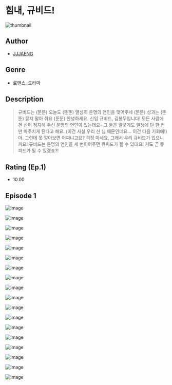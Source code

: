 # 힘내, 규비드!
![thumbnail](https://image-comic.pstatic.net/user_contents_data/challenge_comic/2023/05/23/343395/upload_7149802178526655794_480x623.jpeg)

## Author
- [JJJAENG](https://comic.naver.com/artistTitle?id=343395)

## Genre
- 로맨스, 드라마

## Description
> 규비드는 (뚠뚠) 오늘도 (뚠뚠) 열심히 운명의 연인을 맺어주네 (뚠뚠) 성과는 (뚠뚠) 묻지 말아 줘요 (뚠뚠) 안녕하세요. 신입 규비드, 김봉두입니다! 모든 사람에겐 신이 점지해 주신 운명의 연인이 있는데요- 그 둘은 얄궂게도 일생에 단 한 번만 마주치게 된다고 해요. (이건 사실 우리 신 님 때문인데요... 이건 다음 기회에!) 아. 그런데 못 알아보면 어쩌냐고요? 걱정 마세요, 그래서 우리 규비드가 있으니까요! 규비드는 운명의 연인을 세 번이어주면 큐피드가 될 수 있대요! 저도 곧 큐피드가 될 수 있겠죠?!


## Rating (Ep.1)
- 10.00

## Episode 1
![image](https://image-comic.pstatic.net/user_contents_data/challenge_comic/2023/05/23/343395/upload_3905245822106284641.jpeg)

![image](https://image-comic.pstatic.net/user_contents_data/challenge_comic/2023/05/23/343395/upload_3991650947703398755.jpeg)

![image](https://image-comic.pstatic.net/user_contents_data/challenge_comic/2023/05/23/343395/upload_3545850474969785699.jpeg)

![image](https://image-comic.pstatic.net/user_contents_data/challenge_comic/2023/05/23/343395/upload_3546694890537968952.jpeg)

![image](https://image-comic.pstatic.net/user_contents_data/challenge_comic/2023/05/23/343395/upload_7075828149274032433.jpeg)

![image](https://image-comic.pstatic.net/user_contents_data/challenge_comic/2023/05/23/343395/upload_7291997637198492464.jpeg)

![image](https://image-comic.pstatic.net/user_contents_data/challenge_comic/2023/05/23/343395/upload_7089340244430960737.jpeg)

![image](https://image-comic.pstatic.net/user_contents_data/challenge_comic/2023/05/23/343395/upload_3760846745264795698.jpeg)

![image](https://image-comic.pstatic.net/user_contents_data/challenge_comic/2023/05/23/343395/upload_7161628530557859120.jpeg)

![image](https://image-comic.pstatic.net/user_contents_data/challenge_comic/2023/05/23/343395/upload_3919930688234731058.jpeg)

![image](https://image-comic.pstatic.net/user_contents_data/challenge_comic/2023/05/23/343395/upload_7363728672021374310.jpeg)

![image](https://image-comic.pstatic.net/user_contents_data/challenge_comic/2023/05/23/343395/upload_7148672967200092467.jpeg)

![image](https://image-comic.pstatic.net/user_contents_data/challenge_comic/2023/05/23/343395/upload_3979268053658843493.jpeg)

![image](https://image-comic.pstatic.net/user_contents_data/challenge_comic/2023/05/23/343395/upload_7161063363599033394.jpeg)

![image](https://image-comic.pstatic.net/user_contents_data/challenge_comic/2023/05/23/343395/upload_3558466249931710774.jpeg)

![image](https://image-comic.pstatic.net/user_contents_data/challenge_comic/2023/05/23/343395/upload_7293129038105949753.jpeg)

![image](https://image-comic.pstatic.net/user_contents_data/challenge_comic/2023/05/23/343395/upload_7221633487816700208.jpeg)

![image](https://image-comic.pstatic.net/user_contents_data/challenge_comic/2023/05/23/343395/upload_7365186632174286393.jpeg)
